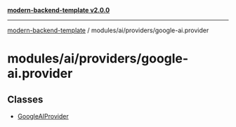 [**modern-backend-template v2.0.0**](../../../../README.md)

***

[modern-backend-template](../../../../modules.md) / modules/ai/providers/google-ai.provider

# modules/ai/providers/google-ai.provider

## Classes

- [GoogleAIProvider](classes/GoogleAIProvider.md)
